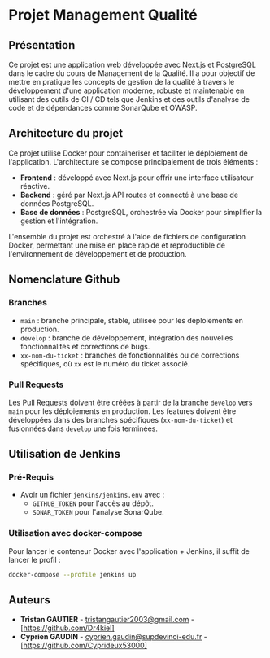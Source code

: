 # Projet Management Qualité
## Présentation

Ce projet est une application web développée avec Next.js et PostgreSQL dans le cadre du cours de Management de la Qualité. Il a pour objectif de mettre en pratique les concepts de gestion de la qualité à travers le développement d'une application moderne, robuste et maintenable en utilisant des outils de CI / CD tels que Jenkins et des outils d'analyse de code et de dépendances comme SonarQube et OWASP.

## Architecture du projet

Ce projet utilise Docker pour containeriser et faciliter le déploiement de l'application. L'architecture se compose principalement de trois éléments :
- **Frontend** : développé avec Next.js pour offrir une interface utilisateur réactive.
- **Backend** : géré par Next.js API routes et connecté à une base de données PostgreSQL.
- **Base de données** : PostgreSQL, orchestrée via Docker pour simplifier la gestion et l'intégration.

L'ensemble du projet est orchestré à l'aide de fichiers de configuration Docker, permettant une mise en place rapide et reproductible de l'environnement de développement et de production.

## Nomenclature Github

### Branches

- `main` : branche principale, stable, utilisée pour les déploiements en production.
- `develop` : branche de développement, intégration des nouvelles fonctionnalités et corrections de bugs.
- `xx-nom-du-ticket` : branches de fonctionnalités ou de corrections spécifiques, où `xx` est le numéro du ticket associé.

### Pull Requests

Les Pull Requests doivent être créées à partir de la branche `develop` vers `main` pour les déploiements en production. Les features doivent être développées dans des branches spécifiques (`xx-nom-du-ticket`) et fusionnées dans `develop` une fois terminées.

## Utilisation de Jenkins

### Pré-Requis

- Avoir un fichier `jenkins/jenkins.env` avec : 
    - `GITHUB_TOKEN` pour l'accès au dépôt.
    - `SONAR_TOKEN` pour l'analyse SonarQube.

### Utilisation avec docker-compose

Pour lancer le conteneur Docker avec l'application + Jenkins, il suffit de lancer le profil :
```sh
docker-compose --profile jenkins up
```

## Auteurs

- **Tristan GAUTIER** - tristangautier2003@gmail.com - [https://github.com/Dr4kiel]
- **Cyprien GAUDIN** - cyprien.gaudin@supdevinci-edu.fr - [https://github.com/Cyprideux53000]